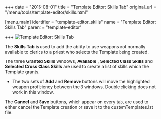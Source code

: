 +++
date = "2016-08-01"
title = "Template Editor: Skills Tab"
original_url = "/menu/tools/template-editor/skills.html"

[menu.main]
    identifier = "template-editor_skills"
    name = "Template Editor: Skills Tab"
    parent = "template-editor"
    
+++
![Template Editor: Skills
Tab](../../../images/editors/template/skillstab.png)

The **Skills Tab** is used to add the ability to use weapons not
normally available to clerics to a priest who selects the Template being
created.

The three **Granted Skills** windows, **Available** , **Selected Class
Skills** and **Selected Cross Class Skills** are used to create a list
of skills which the Template grants.

-   The two sets of **Add** and **Remove** buttons will move the
    highlighted weapon proficiency between the 3 windows. Double
    clicking does not work in this window.

The **Cancel** and **Save** buttons, which appear on every tab, are used
to either cancel the Template creation or save it to the
customTemplates.lst file.



